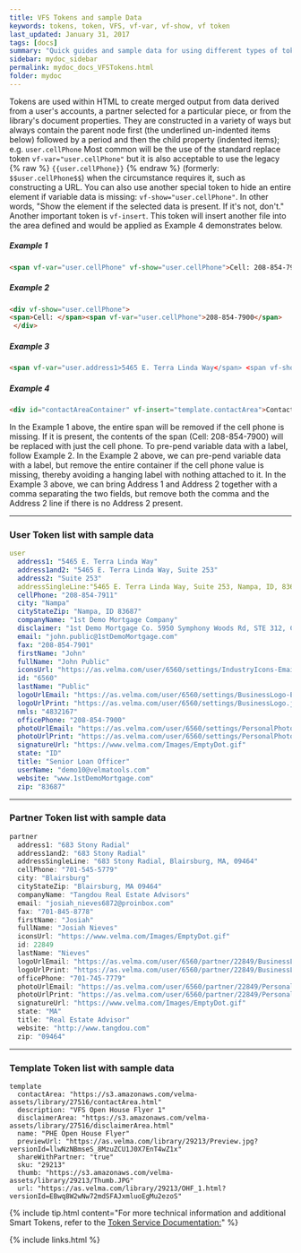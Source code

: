 ```yaml
---
title: VFS Tokens and sample Data
keywords: tokens, token, VFS, vf-var, vf-show, vf token
last_updated: January 31, 2017
tags: [docs]
summary: "Quick guides and sample data for using different types of tokens within a document."
sidebar: mydoc_sidebar
permalink: mydoc_docs_VFSTokens.html
folder: mydoc
---
```


Tokens are used within HTML to create merged output from data derived from a user's accounts, a partner selected for a particular piece, or from the library's document properties.  They are constructed in a variety of ways but always contain the parent node first (the underlined un-indented items below) followed by a period and then the child property (indented items); e.g. ```user.cellPhone```
Most common will be the use of the standard replace token ```vf-var="user.cellPhone"``` but it is also acceptable to use the legacy {% raw %} ```{{user.cellPhone}}``` {% endraw %} (formerly: ```$$user.cellPhone$$```)  when the circumstance requires it, such as constructing a URL.  You can also use another special token to hide an entire element if variable data is missing:  ```vf-show="user.cellPhone"```.  In other words, "Show the element if the selected data is present. If it's not, don't."
Another important token is ```vf-insert```.  This token will insert another file into the area defined and would be applied as Example 4 demonstrates below.

##### Example 1
```html
<span vf-var="user.cellPhone" vf-show="user.cellPhone">Cell: 208-854-7900</span>
```
##### Example 2
```html
<div vf-show="user.cellPhone">
<span>Cell: </span><span vf-var="user.cellPhone">208-854-7900</span>
 </div>
```
##### Example 3
```html
<span vf-var="user.address1>5465 E. Terra Linda Way</span> <span vf-show="user.address2"> ,</span> <span vf-var="user.address2" vf-show="user.address2">Suite 293</span>
```
##### Example 4
```html
<div id="contactAreaContainer" vf-insert="template.contactArea">Contact Information</div>
```
In the Example 1 above, the entire span will be removed if the cell phone is missing.  If it is present, the contents of the span (Cell: 208-854-7900) will be replaced with just the cell phone.  To pre-pend variable data with a label, follow Example 2.
In the Example 2 above, we can pre-pend variable data with a label, but remove the entire container if the cell phone value is missing, thereby avoiding a hanging label with nothing attached to it.
In the Example 3 above, we can bring Address 1 and Address 2 together with a comma separating the two fields, but remove both the comma and the Address 2 line if there is no Address 2 present.

---
### User Token list with sample data

```yaml
user
  address1: "5465 E. Terra Linda Way"
  address1and2: "5465 E. Terra Linda Way, Suite 253"
  address2: "Suite 253"
  addressSingleLine:"5465 E. Terra Linda Way, Suite 253, Nampa, ID, 83687"
  cellPhone: "208-854-7911"
  city: "Nampa"
  cityStateZip: "Nampa, ID 83687"
  companyName: "1st Demo Mortgage Company"
  disclaimer: "1st Demo Mortgage Co. 5950 Symphony Woods Rd, STE 312, Columbia, MD 21044. NMLS #1324XXX. 1st Demo Mortgage Co. is the true legal name for 1st Demo Mortgage and may be abbreviated as 1st Demo Mortgage.  Not an offer of credit or commitment to make a loan; all approvals are subject to underwriting guidelines including but not limited to: acceptable current credit worthiness, income history, etc. Loan programs & options are subject to change at any time. 1st Demo Mortgage is not affiliated with, or an agent or division of a governmental agency or depository institution. 1st Demo Mortgage Co. is licensed as:  Florida Mortgage Lender License #MLD1XXX, Georgia Mortgage Lender License #40XXX, Illinois Residential Mortgage License #MB.676XXXX, Indiana-DFI First Lien Mortgage Lending License #23XXX, Indiana-DFI Subordinate Lien Mortgage Lending License #23XXX, Kentucky Mortgage Company License #MC327XXX, Louisiana Residential Mortgage Lending License #MC327XXX, Maryland Mortgage Lender License #21XXX, Mississippi Mortgage Lender License #1124XXX, New Jersey Residential Mortgage Lender License #1124XXX, North Carolina Mortgage Lender License #L-159XXX,Ohio Mortgage Broker Act Certificate of Registration #MB.804XXX.000, Ohio Mortgage Loan Act Certificate of Registration #SM.501XXX.000, Pennsylvania Mortgage Lender License #44XXX, South Carolina-BFI Mortgage Lender/Servicer License #MLS ñ 1124XXX, Tennessee Mortgage License #123XXX, Texas - SML Mortgage Banker Registration #123XXX, Virginia Broker License & Virginia Lender License #MC-5XXX, West Virginia Mortgage Lender License #ML-33XXX. (www.nmlsconsumeraccess.org)"
  email: "john.public@1stDemoMortgage.com"
  fax: "208-854-7901"
  firstName: "John"
  fullName: "John Public"
  iconsUrl: "https://as.velma.com/user/6560/settings/IndustryIcons-Email.jpg?versionId=b1igzL5Z8PKxAPtCKAWXjDND5_zyKfAD"
  id: "6560"
  lastName: "Public"
  logoUrlEmail: "https://as.velma.com/user/6560/settings/BusinessLogo-Email.jpg?versionId=5Lpg1zem3w9NWlHUEXdzSt0UX.TP8ESl"
  logoUrlPrint: "https://as.velma.com/user/6560/settings/BusinessLogo.jpg?versionId=CB3Z3evdAPYuX2Lm9VN0lmIchz1mdvt0"
  nmls: "4832167"
  officePhone: "208-854-7900"
  photoUrlEmail: "https://as.velma.com/user/6560/settings/PersonalPhoto-Email.jpg?versionId=1j4mqrg1GJUmL6R0.NGj2D7WyhVadcMw"
  photoUrlPrint: "https://as.velma.com/user/6560/settings/PersonalPhoto.jpg?versionId=rYNI5cavuwaSpf3x3CTMG04BqztR8lhs"
  signatureUrl: "https://www.velma.com/Images/EmptyDot.gif"
  state: "ID"
  title: "Senior Loan Officer"
  userName: "demo10@velmatools.com"
  website: "www.1stDemoMortgage.com"
  zip: "83687"
```
---
### Partner Token list with sample data
```js
partner
  address1: "683 Stony Radial"
  address1and2: "683 Stony Radial"
  addressSingleLine: "683 Stony Radial, Blairsburg, MA, 09464"
  cellPhone: "701-545-5779"
  city: "Blairsburg"
  cityStateZip: "Blairsburg, MA 09464"
  companyName: "Tangdou Real Estate Advisors"
  email: "josiah_nieves6872@proinbox.com"
  fax: "701-845-8778"
  firstName: "Josiah"
  fullName: "Josiah Nieves"
  iconsUrl: "https://www.velma.com/Images/EmptyDot.gif"
  id: 22849
  lastName: "Nieves"
  logoUrlEmail: "https://as.velma.com/user/6560/partner/22849/BusinessLogo-Email.jpg?versionId=OULMRxEmZQtRm3xspeB1xVzqj_W12g3j"
  logoUrlPrint: "https://as.velma.com/user/6560/partner/22849/BusinessLogo.jpg?versionId=vpzHVtgpdODCyIxuXenZmh1R7VXoY1xJ"
  officePhone: "701-745-7779"
  photoUrlEmail: "https://as.velma.com/user/6560/partner/22849/PersonalPhoto-Email.jpg?versionId=mUHUTQbt9_mDfP6L07BCnW_HZMGIiFdn"
  photoUrlPrint: "https://as.velma.com/user/6560/partner/22849/PersonalPhoto.jpg?versionId=EA.tvk6TIKpB5C5QXBFY0ORY.ks1aW4B"
  signatureUrl: "https://www.velma.com/Images/EmptyDot.gif"
  state: "MA"
  title: "Real Estate Advisor"
  website: "http://www.tangdou.com"
  zip: "09464"
```
---
### Template Token list with sample data
```dotnet
template
  contactArea: "https://s3.amazonaws.com/velma-assets/library/27516/contactArea.html"
  description: "VFS Open House Flyer 1"
  disclaimerArea: "https://s3.amazonaws.com/velma-assets/library/27516/disclaimerArea.html"
  name: "PHE Open House Flyer"
  previewUrl: "https://as.velma.com/library/29213/Preview.jpg?versionId=llwNzNBmseS_8MzuZCU1J0X7EnT4wZ1x"
  shareWithPartner: "true"
  sku: "29213"
  thumb: "https://s3.amazonaws.com/velma-assets/library/29213/Thumb.JPG"
  url: "https://as.velma.com/library/29213/OHF_1.html?versionId=EBwq8W2wNw72mdSFAJxmluoEgMu2ezoS"
```
{% include tip.html content="For more technical information and additional Smart Tokens, refer to the [Token Service Documentation:](product1/mydoc_vfs_tokenservice_supportedTags.html)" %}



{% include links.html %}
